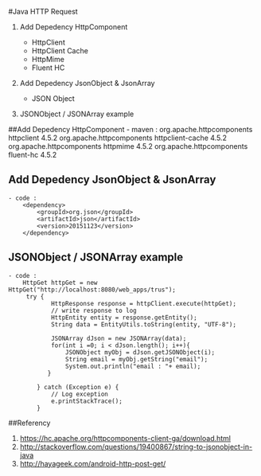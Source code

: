 #Java HTTP Request
1. Add Depedency HttpComponent 
	- HttpClient
	- HttpClient Cache
	- HttpMime
	- Fluent HC
	
2. Add Depedency JsonObject & JsonArray
	- JSON Object

3. JSONObject / JSONArray example 


##Add Depedency HttpComponent 
	- maven : 
		<!-- https://mvnrepository.com/artifact/org.apache.httpcomponents/httpmime -->
		<dependency>
		  <groupId>org.apache.httpcomponents</groupId>
		  <artifactId>httpclient</artifactId>
		  <version>4.5.2</version>
		</dependency>
		<dependency>
		  <groupId>org.apache.httpcomponents</groupId>
		  <artifactId>httpclient-cache</artifactId>
		  <version>4.5.2</version>
		</dependency>
		<dependency>
		  <groupId>org.apache.httpcomponents</groupId>
		  <artifactId>httpmime</artifactId>
		  <version>4.5.2</version>
		</dependency>
		<dependency>
		  <groupId>org.apache.httpcomponents</groupId>
		  <artifactId>fluent-hc</artifactId>
		  <version>4.5.2</version>
		</dependency>
	
## Add Depedency JsonObject & JsonArray
	- code : 
		<dependency>
		    <groupId>org.json</groupId>
		    <artifactId>json</artifactId>
		    <version>20151123</version>
		</dependency>
	
## JSONObject / JSONArray example 
	- code : 
		HttpGet httpGet = new HttpGet("http://localhost:8080/web_apps/trus");
		 try {
	            HttpResponse response = httpClient.execute(httpGet);
	            // write response to log
	            HttpEntity entity = response.getEntity();
	            String data = EntityUtils.toString(entity, "UTF-8");
	          
	            JSONArray dJson = new JSONArray(data);
	            for(int i =0; i < dJson.length(); i++){
	            	JSONObject myObj = dJson.getJSONObject(i);
	            	String email = myObj.getString("email");
	            	System.out.println("email : "+ email);
	           }
	            
	        } catch (Exception e) {
	            // Log exception
	            e.printStackTrace();
	        }
		
##Referency
1. https://hc.apache.org/httpcomponents-client-ga/download.html
2. http://stackoverflow.com/questions/19400867/string-to-jsonobject-in-java
3. http://hayageek.com/android-http-post-get/